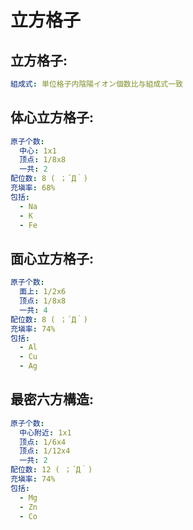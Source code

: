 # 立方格子

## 立方格子:

```yaml
組成式: 単位格子内陰陽イオン個数比与組成式一致

```

## 体心立方格子:

```yaml
原子个数:
  中心: 1x1
  顶点: 1/8x8
  一共: 2
配位数: 8 ( ；´Д｀)
充塡率: 68%
包括:
  - Na
  - K
  - Fe

```

## 面心立方格子:

```yaml
原子个数:
  面上: 1/2x6
  顶点: 1/8x8
  一共: 4
配位数: 8 ( ；´Д｀)
充塡率: 74%
包括:
  - Al
  - Cu
  - Ag

```

## 最密六方構造:

```yaml
原子个数:
  中心附近: 1x1
  顶点: 1/6x4
  顶点: 1/12x4
  一共: 2
配位数: 12 ( ；´Д｀)
充塡率: 74%
包括:
  - Mg
  - Zn
  - Co
```